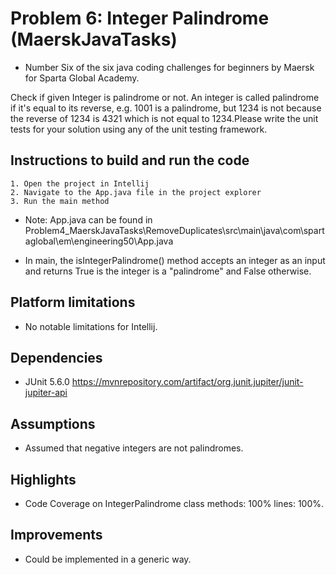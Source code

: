 # Problem 6: Integer Palindrome (MaerskJavaTasks)
* Number Six of the six java coding challenges for beginners by Maersk for Sparta Global Academy.

Check if given Integer is palindrome or not. An integer is called palindrome if it's equal to its reverse, e.g. 1001 is a palindrome, but 1234 is not because the reverse of 1234 is 4321 which is not equal to 1234.Please write the unit tests for your solution using any of the unit testing framework.

## Instructions to build and run the code

    1. Open the project in Intellij
    2. Navigate to the App.java file in the project explorer
    3. Run the main method

* Note: App.java can be found in Problem4_MaerskJavaTasks\RemoveDuplicates\src\main\java\com\spartaglobal\em\engineering50\App.java

* In main, the isIntegerPalindrome() method accepts an integer as an input and returns True is the integer is a "palindrome" and False otherwise.

## Platform limitations

* No notable limitations for Intellij.

## Dependencies

* JUnit 5.6.0 https://mvnrepository.com/artifact/org.junit.jupiter/junit-jupiter-api 

## Assumptions

* Assumed that negative integers are not palindromes.

## Highlights

* Code Coverage on IntegerPalindrome class methods: 100% lines: 100%.

## Improvements

* Could be implemented in a generic way.



